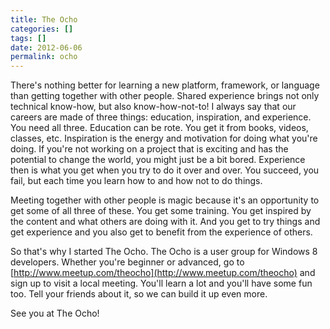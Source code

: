 ```yaml
---
title: The Ocho
categories: []
tags: []
date: 2012-06-06
permalink: ocho
---
```


There&#39;s nothing better for learning a new platform, framework, or language than getting together with other people. Shared experience brings not only technical know-how, but also know-how-not-to! I always say that our careers are made of three things: education, inspiration, and experience. You need all three. Education can be rote. You get it from books, videos, classes, etc. Inspiration is the energy and motivation for doing what you&#39;re doing. If you&#39;re not working on a project that is exciting and has the potential to change the world, you might just be a bit bored. Experience then is what you get when you try to do it over and over. You succeed, you fail, but each time you learn how to and how not to do things.
<!-- xmore -->

Meeting together with other people is magic because it&#39;s an opportunity to get some of all three of these. You get some training. You get inspired by the content and what others are doing with it. And you get to try things and get experience and you also get to benefit from the experience of others.

So that&#39;s why I started The Ocho. The Ocho is a user group for Windows 8 developers. Whether you&#39;re beginner or advanced, go to [http://www.meetup.com/theocho](http://www.meetup.com/theocho) and sign up to visit a local meeting. You&#39;ll learn a lot and you&#39;ll have some fun too. Tell your friends about it, so we can build it up even more.

See you at The Ocho!
